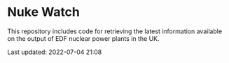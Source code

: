 # Nuke Watch

This repository includes code for retrieving the latest information available on the output of EDF nuclear power plants in the UK.

Last updated: 2022-07-04 21:08
